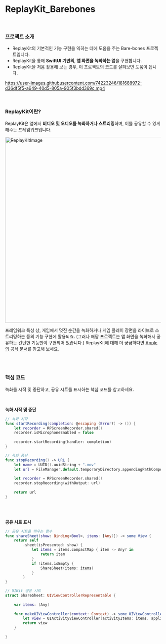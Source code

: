 # ReplayKit_Barebones
<br/>

### 프로젝트 소개
- ReplayKit의 기본적인 기능 구현을 익히는 데에 도움을 주는 Bare-bones 프로젝트입니다.
- ReplayKit을 통해 **SwiftUI 기반의, 앱 화면을 녹화하는 앱**을 구현합니다.
- ReplayKit을 처음 활용해 보는 경우, 이 프로젝트의 코드를 살펴보면 도움이 됩니다.


https://user-images.githubusercontent.com/74223246/181688972-d36df5f5-a649-40d5-805a-905f3bdd369c.mp4


<br/>

### ReplayKit이란?     
ReplayKit은 앱에서 **비디오 및 오디오를 녹화하거나 스트리밍**하며, 이를 공유할 수 있게 해주는 프레임워크입니다.
 
<img width="600" alt="ReplayKitImage" src="https://user-images.githubusercontent.com/74223246/181689105-474cb628-3cff-4e07-966a-a96b68a6466c.pngg">

프레임워크 특성 상, 게임에서 멋진 순간을 녹화하거나 게임 플레이 장면을 라이브로 스트리밍하는 등의 기능 구현에 활용되죠. 
(그러나 해당 프로젝트는 앱 화면을 녹화해서 공유하는 간단한 기능만이 구현되어 있습니다.)
ReplayKit에 대해 더 궁금하다면 [Apple의 공식 문서](https://developer.apple.com/documentation/ReplayKit)를 참고해 보세요. 


<br/>
<br/>

### 핵심 코드
녹화를 시작 및 중단하고, 공유 시트를 표시하는 핵심 코드를 참고하세요.  

<br/>

**녹화 시작 및 중단**
```Swift
// 녹화 시작
func startRecording(completion: @escaping (Error?) -> ()) {
    let recorder = RPScreenRecorder.shared()
    recorder.isMicrophoneEnabled = false
        
    recorder.startRecording(handler: completion)
}
```
```Swift
// 녹화 중단
func stopRecording() -> URL {
    let name = UUID().uuidString + ".mov"
    let url = FileManager.default.temporaryDirectory.appendingPathComponent(name)
        
    let recorder = RPScreenRecorder.shared()
    recorder.stopRecording(withOutput: url)
        
    return url
}
```

<br/>
<br/>

**공유 시트 표시**
```Swift
// 공유 시트를 띄우는 함수
func shareSheet(show: Binding<Bool>, items: [Any?]) -> some View {
    return self
        .sheet(isPresented: show) {
            let items = items.compactMap { item -> Any? in
                return item
            }
            if !items.isEmpty {
                ShareSheet(items: items)
            }
        }
}
```
```Swift
// UIKit 공유 시트
struct ShareSheet: UIViewControllerRepresentable {
    
    var items: [Any]
     
    func makeUIViewController(context: Context) -> some UIViewController {
        let view = UIActivityViewController(activityItems: items, applicationActivities: nil)
        return view
    }
   
}
```
